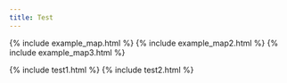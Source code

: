 ```yaml
---
title: Test
---
```


{% include example_map.html %}
{% include example_map2.html %}
{% include example_map3.html %}

{% include test1.html %}
{% include test2.html %}